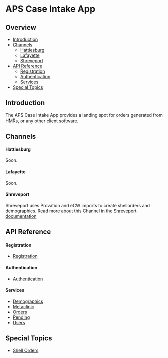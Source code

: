 # APS Case Intake App

## Overview

- [Introduction](#introduction)
- [Channels](#channels)
  - [Hattiesburg](#hattiesburg)
  - [Lafayette](#lafayette)
  - [Shreveport](#shreveport)
- [API Reference](#api-reference)
  - [Registration](#registration)
  - [Authentication](#autentication)
  - [Services](#services)
- [Special Topics](#special-topics)


## Introduction

The APS Case Intake App provides a landing spot for orders generated from
HMRs, or any other client software.



## Channels

#### Hattiesburg

Soon.

#### Lafayette

Soon.

#### Shreveport

Shreveport uses Provation and eCW imports to create shellorders and demographics.
Read more about this Channel in the [Shreveport documentation](./_docs/shreveport/README.md)



## API Reference

#### Registration

- [Registration](./_docs/registration/README.md)

#### Authentication

- [Authentication](./_docs/authentication/README.md)


#### Services

- [Demographics](./_docs/API/demographics/README.md)
- [Metaclinic](./_docs/API/metaclinic/README.md)
- [Orders](./_docs/API/orders/README.md)
- [Pending](./_docs/soon.md)
- [Users](./_docs/soon.md)



## Special Topics

- [Shell Orders](./_docs/shellorders/README.md)




